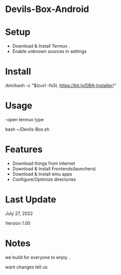 # Devils-Box-Android

# Setup 
- Download & Install Termux .
- Enable unknown sources in settings 

# Install 
/bin/bash -c "$(curl -fsSL https://bit.ly/DBA-Installer)"

# Usage 
-open termux type 

   bash ~/Devils-Box.sh

# Features 
- Download things from internet 
- Download & Install Frontends(launchers)
- Download & Install emu apps
- Configure/Optimize directories 


# Last Update 

July 27, 2022

Version 1.00 


# Notes 

we build for everyone to enjoy . 

want changes tell us 
